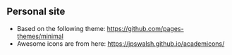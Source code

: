 ## Personal site
- Based on the following theme: https://github.com/pages-themes/minimal
- Awesome icons are from here: https://jpswalsh.github.io/academicons/
